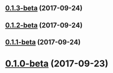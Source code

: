 <a name="0.1.3-beta"></a>
## [0.1.3-beta](https://github.com/ggranum/entity-forge/compare/v0.1.2-beta...v0.1.3-beta) (2017-09-24)



<a name="0.1.2-beta"></a>
## [0.1.2-beta](https://github.com/ggranum/entity-forge/compare/v0.1.1-beta...v0.1.2-beta) (2017-09-24)



<a name="0.1.1-beta"></a>
## [0.1.1-beta](https://github.com/ggranum/entity-forge/compare/v0.1.0-beta...v0.1.1-beta) (2017-09-24)



<a name="0.1.0-beta"></a>
# [0.1.0-beta](https://github.com/ggranum/entity-forge/compare/v0.0.3...v0.1.0-beta) (2017-09-23)




